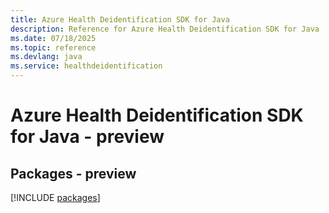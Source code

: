 ```yaml
---
title: Azure Health Deidentification SDK for Java
description: Reference for Azure Health Deidentification SDK for Java
ms.date: 07/18/2025
ms.topic: reference
ms.devlang: java
ms.service: healthdeidentification
---
```

# Azure Health Deidentification SDK for Java - preview
## Packages - preview
[!INCLUDE [packages](health-deidentification-index.md)]